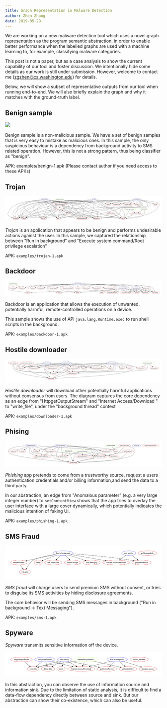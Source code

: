 ```yaml
---
title: Graph Representation in Malware Detection
author: Zhen Zhang
date: 2019-05-29
---
```


We are working on a new malware detection tool which uses a
novel graph representation as the program semantic abstraction,
in order to enable better performance when the labelled graphs
are used with a machine learning to, for example, classifying malware categories.

This post is not a paper, but as a case analysis to show the current capability of our tool
and foster discussion.
We intentionally hide some details as our work is still
under submission. However, welcome to contact me (zgzhen@cs.washington.edu) for details.

Below, we will show a subset of representative outputs from our tool when running end-to-end.
We will also briefly explain the graph and why it matches with the ground-truth label.

## Benign sample

![](images/87df2a8292e1ab1b3ce59fb74c8f7f48445642e3249dec1005cd1b663d3c41ca.apk.png)


Benign sample is a non-malicious sample. We have a set of benign samples that is very easy to mistake as malicious ones.
In this sample, the only suspicious behaviour is a dependency from background activity to SMS related operation.
However, this is not a strong pattern, thus being classifier as "benign".

APK: examples/benign-1.apk
(Please contact author if you need access to these APKs)

## Trojan

![](images/trojan-1.png)


*Trojan* is an application that appears to be benign and performs undesirable actions against the user.
In this sample, we captured the relationship between "Run in background" and "Execute system command/Root privilege escalation"

APK: `examples/trojan-1.apk`


## Backdoor

![](images/backdoor-1.png)

Backdoor is an application that allows the execution of unwanted, potentially harmful, remote-controlled operations on a device.

This sample shows the use of API `java.lang.Runtime.exec` to run shell scripts in the background.

APK: `examples/backdoor-1.apk`

## Hostile downloader

![](images/downloader-1.png)

*Hostile downloader* will download other potentially harmful applications without consensus from users. The diagram captures the core dependency as an edge from "HttpgetOutputStream" and "Internet Access/Download " to "write_file", under the "background thread" context

APK: `examples/downloader-1.apk`

## Phising

![](images/phishing-1.png)


*Phishing* app pretends to come from a trustworthy source, request a users authentication credentials and/or billing information,and send the data to a third party.

In our abstraction, an edge from "Anomalous parameter" (e.g. a very large integer number) to `setContentView` shows that the app tries to overlay the user interface with a large
cover dynamically, which potentially indicates the malicious intention of faking UI.

APK: `examples/phishing-1.apk`

## SMS Fraud

![](images/sms-1.png)

*SMS fraud* will charge users to send premium SMS without consent, or tries to disguise its SMS activities by hiding disclosure agreements.

The core behavior will be sending SMS messages in background ("Run in background -> Text Messaging").

APK: `examples/sms-1.apk`

## Spyware

*Spyware* transmits sensitive information off the device.

![](images/spyware-1.png)

In this abstraction, you can observe the use of information source and information sink. Due to the limitation of static analysis,
it is difficult to find a data-flow dependency directly between source and sink. But our abstraction can show their co-existence, which can also be useful.